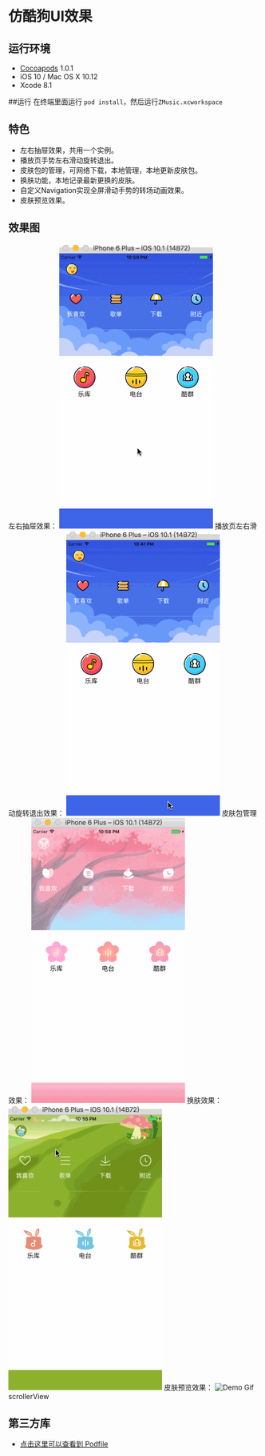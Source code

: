 # 仿酷狗UI效果


## 运行环境
- [Cocoapods](https://github.com/CocoaPods/CocoaPods) 1.0.1
- iOS 10 / Mac OS X 10.12
- Xcode 8.1

##运行
在终端里面运行 `pod install`，然后运行`ZMusic.xcworkspace` 

## 特色
- 左右抽屉效果，共用一个实例。
- 播放页手势左右滑动旋转退出。
- 皮肤包的管理，可网络下载，本地管理，本地更新皮肤包。
- 换肤功能，本地记录最新更换的皮肤。
- 自定义Navigation实现全屏滑动手势的转场动画效果。
- 皮肤预览效果。

## 效果图
左右抽屉效果：
![Demo Gif](images/drawer.gif)
播放页左右滑动旋转退出效果：
![Demo Gif](Images/playView.gif)
皮肤包管理效果：
![Demo Gif](Images/themeManager.gif)
换肤效果：
![Demo Gif](Images/changeTheme.gif)
皮肤预览效果：
![Demo Gif](Screenshots/segmentedcontrol_demo.gif)
scrollerView
## 第三方库
- [点击这里可以查看到 Podfile](https://github.com/lyxia/zmusic/blob/master/Podfile)



